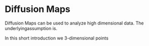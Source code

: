 # Diffusion Maps

Diffusion Maps can be used to analyze high dimensional data. The underlyingassumption is. 

In this short introduction we 3-dimensional points 

